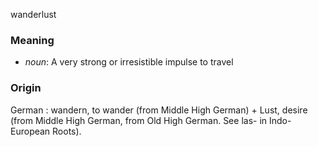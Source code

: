 wanderlust
### Meaning
+ _noun_: A very strong or irresistible impulse to travel

### Origin

German : wandern, to wander (from Middle High German) + Lust, desire (from Middle High German, from Old High German. See las- in Indo-European Roots).

